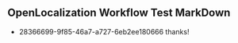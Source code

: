 ## OpenLocalization Workflow Test MarkDown
* 28366699-9f85-46a7-a727-6eb2ee180666 thanks!

<!--HONumber=Jul16_HO2-->


